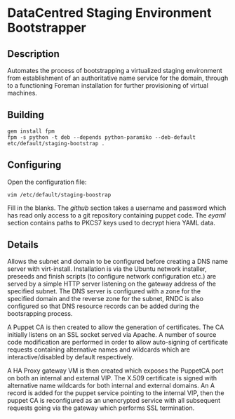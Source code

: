 # DataCentred Staging Environment Bootstrapper

## Description

Automates the process of bootstrapping a virtualized staging environment from establishment
of an authoritative name service for the domain, through to a functioning Foreman installation
for further provisioning of virtual machines.

## Building

    gem install fpm
    fpm -s python -t deb --depends python-paramiko --deb-default etc/default/staging-bootstrap .

## Configuring

Open the configuration file:

    vim /etc/default/staging-boostrap

Fill in the blanks.  The _github_ section takes a username and password which has read only
access to a git repository containing puppet code.  The _eyaml_ section contains paths to
PKCS7 keys used to decrypt hiera YAML data.

## Details

Allows the subnet and domain to be configured before creating a DNS name server with virt-install.
Installation is via the Ubuntu network installer, preseeds and finish scripts (to configure
network configuration etc.) are served by a simple HTTP server listening on the gateway address
of the specified subnet.  The DNS server is configured with a zone for the specified domain and
the reverse zone for the subnet, RNDC is also configured so that DNS resource records can be
added during the bootsrapping process.

A Puppet CA is then created to allow the generation of certificates.  The CA initially listens
on an SSL socket served via Apache.  A number of source code modification are performed in
order to allow auto-signing of certificate requests containing alternative names and wildcards
which are interactive/disabled by default respectively.

A HA Proxy gateway VM is then created which exposes the PuppetCA port on both an internal and
external VIP.  The X.509 certificate is signed with alternative name wildcards for both
internal and external domains.  An A record is added for the puppet service pointing to the
internal VIP, then the puppet CA is reconfigured as an unencrypted service with all subsequent
requests going via the gateway which performs SSL termination.
